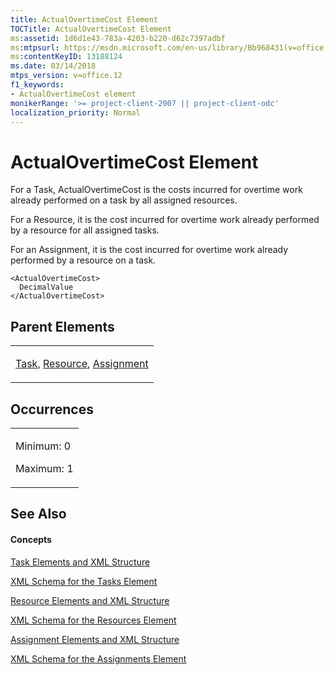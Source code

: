 ```yaml
---
title: ActualOvertimeCost Element
TOCTitle: ActualOvertimeCost Element
ms:assetid: 1d6d1e43-783a-4203-b220-d62c7397adbf
ms:mtpsurl: https://msdn.microsoft.com/en-us/library/Bb968431(v=office.12)
ms:contentKeyID: 13188124
ms.date: 03/14/2018
mtps_version: v=office.12
f1_keywords:
- ActualOvertimeCost element
monikerRange: '>= project-client-2007 || project-client-odc'
localization_priority: Normal
---
```


# ActualOvertimeCost Element




For a Task, ActualOvertimeCost is the costs incurred for overtime work already performed on a task by all assigned resources.

For a Resource, it is the cost incurred for overtime work already performed by a resource for all assigned tasks.

For an Assignment, it is the cost incurred for overtime work already performed by a resource on a task.

    <ActualOvertimeCost>
      DecimalValue
    </ActualOvertimeCost>

## Parent Elements

<table>
<colgroup>
<col style="width: 100%" />
</colgroup>
<tbody>
<tr class="odd">
<td><p><a href="task-element.md">Task</a>, <a href="resource-element.md">Resource</a>, <a href="assignment-element.md">Assignment</a></p></td>
</tr>
</tbody>
</table>

## Occurrences

<table>
<colgroup>
<col style="width: 100%" />
</colgroup>
<tbody>
<tr class="odd">
<td><p>Minimum: 0</p>
<p>Maximum: 1</p></td>
</tr>
</tbody>
</table>

## See Also

#### Concepts

[Task Elements and XML Structure](task-elements-and-xml-structure.md)

[XML Schema for the Tasks Element](xml-schema-for-the-tasks-element.md)

[Resource Elements and XML Structure](resource-elements-and-xml-structure.md)

[XML Schema for the Resources Element](xml-schema-for-the-resources-element.md)

[Assignment Elements and XML Structure](assignment-elements-and-xml-structure.md)

[XML Schema for the Assignments Element](xml-schema-for-the-assignments-element.md)

